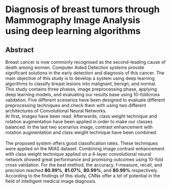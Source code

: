 # Diagnosis of breast tumors through Mammography Image Analysis using deep learning algorithms
## Abstract
Breast cancer is now commonly recognised as the second-leading cause of death among women. Computer Aided Detection systems provide significant solutions in the early detection and diagnosis of this cancer. The main objective of this study is to develop a system using deep learning algorithms to classify breast lesions into malignant, benign, and normal. This study contains three phases, image preprocessing phase, applying deep learning models, and evaluating our results base using 10-foldcross validation. Five different scenarios have been designed to evaluate different preprocessing techniques and check them with using two different architectures of Convolutional Neural Networks. <br>At first, images have been read. Afterwards, class weight technique and rotation augmentation have been applied in order to make our classes balanced. In the last two scenarios image, contrast enhancement with rotation augmentation and class weight technique have been combined.
<br><br>The proposed system offers good classification rates. These techniques were applied on the MIAS dataset. Combining image contrast enhancement with class weight technique applied on a 4-layer convolutional neural network showed great performance and promising outcomes using 10-fold cross validation. For the best method, the accuracy, f-measure, recall, and precision reached **80.99%**, **81.07%**, **80.99%**, and **80.99%** respectively. <br>According to the findings of this study, CNNs offer a lot of potential in the field of intelligent medical image diagnosis.

<br><br> 
